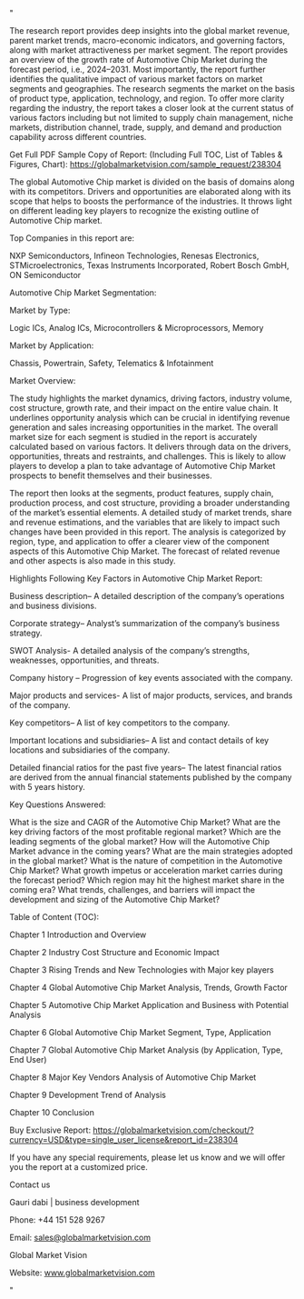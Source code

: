 "

The research report provides deep insights into the global market revenue, parent market trends, macro-economic indicators, and governing factors, along with market attractiveness per market segment. The report provides an overview of the growth rate of Automotive Chip Market during the forecast period, i.e., 2024–2031. Most importantly, the report further identifies the qualitative impact of various market factors on market segments and geographies. The research segments the market on the basis of product type, application, technology, and region. To offer more clarity regarding the industry, the report takes a closer look at the current status of various factors including but not limited to supply chain management, niche markets, distribution channel, trade, supply, and demand and production capability across different countries.

Get Full PDF Sample Copy of Report: (Including Full TOC, List of Tables & Figures, Chart): https://globalmarketvision.com/sample_request/238304

The global Automotive Chip market is divided on the basis of domains along with its competitors. Drivers and opportunities are elaborated along with its scope that helps to boosts the performance of the industries. It throws light on different leading key players to recognize the existing outline of Automotive Chip market.

Top Companies in this report are:

NXP Semiconductors, Infineon Technologies, Renesas Electronics, STMicroelectronics, Texas Instruments Incorporated, Robert Bosch GmbH, ON Semiconductor

Automotive Chip Market Segmentation:

Market by Type:

Logic ICs, Analog ICs, Microcontrollers & Microprocessors, Memory

Market by Application:

Chassis, Powertrain, Safety, Telematics & Infotainment

Market Overview:

The study highlights the market dynamics, driving factors, industry volume, cost structure, growth rate, and their impact on the entire value chain. It underlines opportunity analysis which can be crucial in identifying revenue generation and sales increasing opportunities in the market. The overall market size for each segment is studied in the report is accurately calculated based on various factors. It delivers through data on the drivers, opportunities, threats and restraints, and challenges. This is likely to allow players to develop a plan to take advantage of Automotive Chip Market prospects to benefit themselves and their businesses.

The report then looks at the segments, product features, supply chain, production process, and cost structure, providing a broader understanding of the market’s essential elements. A detailed study of market trends, share and revenue estimations, and the variables that are likely to impact such changes have been provided in this report. The analysis is categorized by region, type, and application to offer a clearer view of the component aspects of this Automotive Chip Market. The forecast of related revenue and other aspects is also made in this study.

Highlights Following Key Factors in Automotive Chip Market Report:

Business description– A detailed description of the company’s operations and business divisions.

Corporate strategy– Analyst’s summarization of the company’s business strategy.

SWOT Analysis- A detailed analysis of the company’s strengths, weaknesses, opportunities, and threats.

Company history – Progression of key events associated with the company.

Major products and services- A list of major products, services, and brands of the company.

Key competitors– A list of key competitors to the company.

Important locations and subsidiaries– A list and contact details of key locations and subsidiaries of the company.

Detailed financial ratios for the past five years– The latest financial ratios are derived from the annual financial statements published by the company with 5 years history.

Key Questions Answered:

What is the size and CAGR of the Automotive Chip Market?
What are the key driving factors of the most profitable regional market?
Which are the leading segments of the global market?
How will the Automotive Chip Market advance in the coming years?
What are the main strategies adopted in the global market?
What is the nature of competition in the Automotive Chip Market?
What growth impetus or acceleration market carries during the forecast period?
Which region may hit the highest market share in the coming era?
What trends, challenges, and barriers will impact the development and sizing of the Automotive Chip Market?

Table of Content (TOC):

Chapter 1 Introduction and Overview

Chapter 2 Industry Cost Structure and Economic Impact

Chapter 3 Rising Trends and New Technologies with Major key players

Chapter 4 Global Automotive Chip Market Analysis, Trends, Growth Factor

Chapter 5 Automotive Chip Market Application and Business with Potential Analysis

Chapter 6 Global Automotive Chip Market Segment, Type, Application

Chapter 7 Global Automotive Chip Market Analysis (by Application, Type, End User)

Chapter 8 Major Key Vendors Analysis of Automotive Chip Market

Chapter 9 Development Trend of Analysis

Chapter 10 Conclusion

Buy Exclusive Report: https://globalmarketvision.com/checkout/?currency=USD&type=single_user_license&report_id=238304

If you have any special requirements, please let us know and we will offer you the report at a customized price.

Contact us

Gauri dabi | business development

Phone: +44 151 528 9267

Email: sales@globalmarketvision.com

Global Market Vision

Website: www.globalmarketvision.com

"

